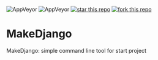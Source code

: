 <img alt="AppVeyor" src="https://badgen.net/badge/build/on%20development/green"> <img alt="AppVeyor" src="https://badgen.net/github/forks/micromatch/micromatch">
[![star this repo](https://githubbadges.com/star.svg?user=MahanBi&repo=MakeDjango&style=default)](https://github.com/MahanBi/MakeDjango)
[![fork this repo](https://githubbadges.com/fork.svg?user=MahanBi&repo=MakeDjango&style=default)](https://github.com/MahanBi/MakeDjango/fork)
# MakeDjango
 
MakeDjango: simple command line tool for start project
